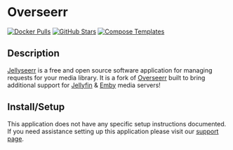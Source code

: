 # Overseerr

[![Docker Pulls](https://img.shields.io/docker/pulls/fallenbagel/jellyseerr?style=flat-square&color=607D8B&label=docker%20pulls&logo=docker)](https://hub.docker.com/r/fallenbagel/jellyseerr)
[![GitHub Stars](https://img.shields.io/github/stars/fallenbagel/jellyseerr?style=flat-square&color=607D8B&label=github%20stars&logo=github)](https://github.com/fallenbagel/jellyseerr)
[![Compose Templates](https://img.shields.io/static/v1?style=flat-square&color=607D8B&label=compose&message=templates)](https://github.com/GhostWriters/DockSTARTer/tree/master/compose/.apps/jellyseerr)

## Description

[Jellyseerr](https://docs.jellyseerr.dev/) is a free and open source software application for managing requests for your media library. It is a fork of [Overseerr](https://github.com/sct/overseerr) built to bring additional support for [Jellyfin](https://github.com/jellyfin/jellyfin) & [Emby](https://github.com/MediaBrowser/Emby) media servers!

## Install/Setup

This application does not have any specific setup instructions documented. If
you need assistance setting up this application please visit our
[support page](https://dockstarter.com/basics/support/).
